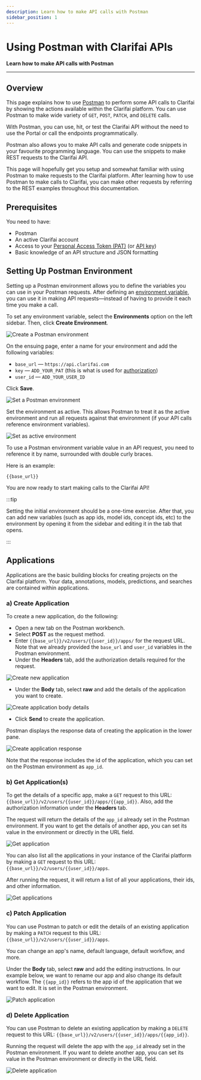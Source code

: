 ```yaml
---
description: Learn how to make API calls with Postman
sidebar_position: 1
---
```


# Using Postman with Clarifai APIs

**Learn how to make API calls with Postman**
<hr />

## **Overview**

This page explains how to use [Postman](https://www.postman.com/) to perform some API calls to Clarifai by showing the actions available within the Clarifai platform. You can use Postman to make wide variety of `GET`, `POST`, `PATCH`, and `DELETE` calls.

With Postman, you can use, hit, or test the Clarifai API without the need to use the Portal or call the endpoints programmatically. 

Postman also allows you to make API calls and generate code snippets in your favourite programming language. You can use the snippets to make REST requests to the Clarifai API.

This page will hopefully get you setup and somewhat familiar with using Postman to make requests to the Clarifai platform. After learning how to use Postman to make calls to Clarifai, you can make other requests by referring to the REST examples throughout this documentation. 

## Prerequisites

You need to have:

* Postman
* An active Clarifai account
* Access to your [Personal Access Token (PAT)](https://docs.clarifai.com/clarifai-basics/authentication/personal-access-tokens) (or [API key](https://docs.clarifai.com/clarifai-basics/authentication/app-specific-api-keys))
* Basic knowledge of an API structure and JSON formatting

## Setting Up Postman Environment

Setting up a Postman environment allows you to define the variables you can use in your Postman requests. After defining an [environment variable](https://learning.postman.com/docs/sending-requests/managing-environments/), you can use it in making API requests—instead of having to provide it each time you make a call.

To set any environment variable, select the **Environments** option on the left sidebar. Then, click **Create Environment**.

![Create a Postman environment](/img/postman/create_environment_variable.png)
 
On the ensuing page, enter a name for your environment and add the following variables:

* `base_url` — `https://api.clarifai.com`
* `key` — `ADD_YOUR_PAT` (this is what is used for [authorization](https://docs.clarifai.com/clarifai-basics/authentication/authorize/))
* `user_id` — `ADD_YOUR_USER_ID`

Click **Save**.

![Set a Postman environment](/img/postman/set_environment_variable.png)

Set the environment as active. This allows Postman to treat it as the active environment and run all requests against that environment (if your API calls reference environment variables).

![Set as active environment](/img/postman/set_as_active_environment.png)

To use a Postman environment variable value in an API request, you need to reference it by name, surrounded with double curly braces.

Here is an example:

`{{base_url}}`
 
You are now ready to start making calls to the Clarifai API!

:::tip

Setting the initial environment should be a one-time exercise. After that, you can add new variables (such as app ids, model ids, concept ids, etc) to the environment by opening it from the sidebar and editing it in the tab that opens. 

:::

## Applications

Applications are the basic building blocks for creating projects on the Clarifai platform. Your data, annotations, models, predictions, and searches are contained within applications.

### a) Create Application

To create a new application, do the following:

* Open a new tab on the Postman workbench.
* Select **POST** as the request method.
* Enter `{{base_url}}/v2/users/{{user_id}}/apps/` for the request URL. Note that we already provided the `base_url` and `user_id` variables in the Postman environment. 
* Under the **Headers** tab, add the authorization details required for the request. 

![Create new application](/img/postman/create_application_1.png)

* Under the **Body** tab, select **raw** and add the details of the application you want to create.

![Create application body details](/img/postman/create_application_2.png)

* Click **Send** to create the application.

Postman displays the response data of creating the application in the lower pane.

![Create application response](/img/postman/create_application_3.png)

Note that the response includes the id of the application, which you can set on the Postman environment as `app_id`.

### b) Get Application(s)

To get the details of a specific app, make a `GET` request to this URL: `{{base_url}}/v2/users/{{user_id}}/apps/{{app_id}}`. Also, add the authorization information under the **Headers** tab.

The request will return the details of the `app_id` already set in the Postman environment. If you want to get the details of another app, you can set its value in the environment or directly in the URL field.

![Get application](/img/postman/get_application_1.png)

You can also list all the applications in your instance of the Clarifai platform by making a `GET` request to this URL: `{{base_url}}/v2/users/{{user_id}}/apps`. 
 
After running the request, it will return a list of all your applications, their ids, and other information.

![Get applications](/img/postman/get_application_2.png)


### c) Patch Application

You can use Postman to patch or edit the details of an existing application by making a `PATCH` request to this URL: `{{base_url}}/v2/users/{{user_id}}/apps`. 

You can change an app's name, default language, default workflow, and more.

Under the **Body** tab, select **raw** and add the editing instructions. In our example below, we want to rename our app and also change its default workflow. 
The `{{app_id}}` refers to the app id of the application that we want to edit. It is set in the Postman environment.

![Patch application](/img/postman/patch_application.png)

### d) Delete Application

You can use Postman to delete an existing application by making a `DELETE` request to this URL: `{{base_url}}/v2/users/{{user_id}}/apps/{{app_id}}`. 

Running the request will delete the app with the `app_id` already set in the Postman environment. If you want to delete another app, you can set its value in the Postman environment or directly in the URL field.

![Delete application](/img/postman/delete_application.png)

